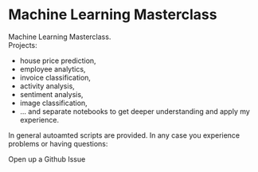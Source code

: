 # Machine Learning Masterclass
Machine Learning Masterclass.   
Projects:
- house price prediction,
- employee analytics,
- invoice classification,
- activity analysis,
- sentiment analysis,
- image classification,
- ... and separate notebooks to get deeper understanding and apply my experience.


In general autoamted scripts are provided. In any case you experience problems or having questions:

Open up a Github Issue
